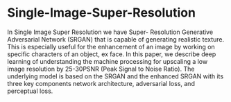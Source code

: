 # Single-Image-Super-Resolution

In Single Image Super Resolution we have Super-   Resolution Generative Adversarial Network (SRGAN) that is capable of generating realistic texture. This is especially useful for the enhancement of an image by working on specific characters of an object, ex face. In this paper, we describe deep learning of understanding the machine processing for upscaling a low image resolution by 25-30PSNR (Peak Signal to Noise Ratio). The underlying model is based on the SRGAN and the enhanced SRGAN with its three key components network architecture, adversarial loss, and perceptual loss.
